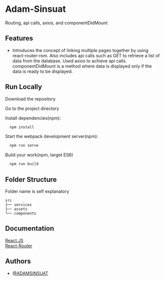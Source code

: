 # Adam-Sinsuat

Routing, api calls, axios, and componentDidMount

## Features

- Introduces the concept of linking multiple pages together by using react-router-rom. Also includes api calls such as GET to retrieve a list of data from the database. Used axios to achieve api calls. componentDidMount is a method where data is displayed only if the data is ready to be displayed.

## Run Locally

Download the repository

Go to the project directory

Install dependencies(npm):

```bash
  npm install
```

Start the webpack development server(npm):

```bash
  npm run serve
```

Build your work(npm, target ES6)

```bash
  npm run build
```

## Folder Structure

Folder name is self explanatory

    src
    ├── services
    ├── assets
    └── components

## Documentation

[React.JS](https://reactjs.org/docs/getting-started.html)  
[React-Router](https://reactrouter.com/en/main)

## Authors

- [@ADAMSINSUAT](https://github.com/ADAMSINSUAT)
